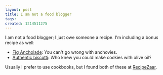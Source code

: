 ```yaml
---
layout: post
title: I am not a food blogger
tags: 
created: 1214511275
---
```

I am not a food blogger; I just owe someone a recipe.  I'm including a bonus recipe as well:

* [Fig Anchoiade](http://www.recipezaar.com/294334):  You can't go wrong with anchovies.
* [Authentic biscotti](http://www.recipezaar.com/300513):  Who knew you could make cookies with olive oil?

Usually I prefer to use cookbooks, but I found both of these at [RecipeZaar](http://www.recipezaar.com/).
